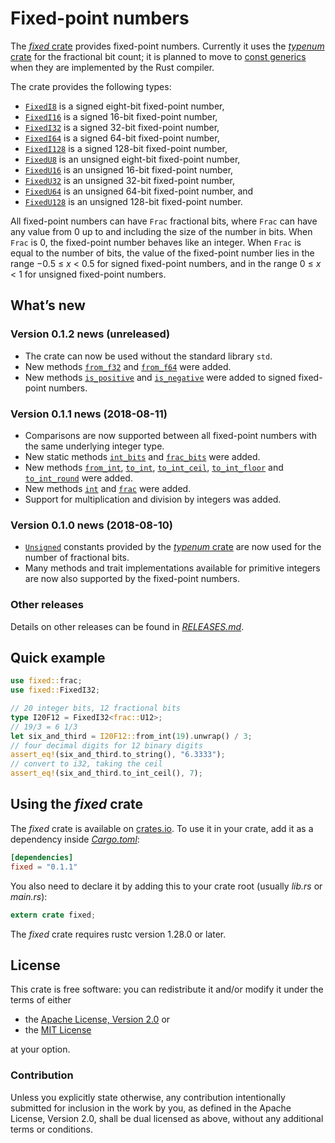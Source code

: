 <!-- Copyright © 2018 Trevor Spiteri -->

<!-- Copying and distribution of this file, with or without
modification, are permitted in any medium without royalty provided the
copyright notice and this notice are preserved. This file is offered
as-is, without any warranty. -->

# Fixed-point numbers

The [*fixed* crate] provides fixed-point numbers. Currently it uses
the [*typenum* crate] for the fractional bit count; it is planned to
move to [const generics] when they are implemented by the Rust
compiler.

The crate provides the following types:

  * [`FixedI8`] is a signed eight-bit fixed-point number,
  * [`FixedI16`] is a signed 16-bit fixed-point number,
  * [`FixedI32`] is a signed 32-bit fixed-point number,
  * [`FixedI64`] is a signed 64-bit fixed-point number,
  * [`FixedI128`] is a signed 128-bit fixed-point number,
  * [`FixedU8`] is an unsigned eight-bit fixed-point number,
  * [`FixedU16`] is an unsigned 16-bit fixed-point number,
  * [`FixedU32`] is an unsigned 32-bit fixed-point number,
  * [`FixedU64`] is an unsigned 64-bit fixed-point number, and
  * [`FixedU128`] is an unsigned 128-bit fixed-point number.

All fixed-point numbers can have `Frac` fractional bits, where `Frac`
can have any value from 0 up to and including the size of the number
in bits. When `Frac` is 0, the fixed-point number behaves like an
integer. When `Frac` is equal to the number of bits, the value of the
fixed-point number lies in the range −0.5 ≤ *x* < 0.5 for signed
fixed-point numbers, and in the range 0 ≤ *x* < 1 for unsigned
fixed-point numbers.

## What’s new

### Version 0.1.2 news (unreleased)

  * The crate can now be used without the standard library `std`.
  * New methods [`from_f32`] and [`from_f64`] were added.
  * New methods [`is_positive`] and [`is_negative`] were added to
    signed fixed-point numbers.

[`from_f32`]: https://docs.rs/fixed/0.1.1/fixed/struct.FixedI32.html#method.from_f32
[`from_f64`]: https://docs.rs/fixed/0.1.1/fixed/struct.FixedI32.html#method.from_f64
[`is_negative`]: https://docs.rs/fixed/0.1.1/fixed/struct.FixedI32.html#method.is_negative
[`is_positive`]: https://docs.rs/fixed/0.1.1/fixed/struct.FixedI32.html#method.is_positive

### Version 0.1.1 news (2018-08-11)

  * Comparisons are now supported between all fixed-point numbers with
    the same underlying integer type.
  * New static methods [`int_bits`] and [`frac_bits`] were added.
  * New methods [`from_int`], [`to_int`], [`to_int_ceil`],
    [`to_int_floor`] and [`to_int_round`] were added.
  * New methods [`int`] and [`frac`] were added.
  * Support for multiplication and division by integers was added.
  
[`frac_bits`]: https://docs.rs/fixed/0.1.1/fixed/struct.FixedI32.html#method.frac_bits
[`frac`]: https://docs.rs/fixed/0.1.1/fixed/struct.FixedI32.html#method.frac
[`from_int`]: https://docs.rs/fixed/0.1.1/fixed/struct.FixedI32.html#method.from_int
[`int_bits`]: https://docs.rs/fixed/0.1.1/fixed/struct.FixedI32.html#method.int_bits
[`to_int_ceil`]: https://docs.rs/fixed/0.1.1/fixed/struct.FixedI32.html#method.to_int_ceil
[`to_int_floor`]: https://docs.rs/fixed/0.1.1/fixed/struct.FixedI32.html#method.to_int_floor
[`to_int_round`]: https://docs.rs/fixed/0.1.1/fixed/struct.FixedI32.html#method.to_int_round
[`to_int`]: https://docs.rs/fixed/0.1.1/fixed/struct.FixedI32.html#method.to_int
[`int`]: https://docs.rs/fixed/0.1.1/fixed/struct.FixedI32.html#method.int

### Version 0.1.0 news (2018-08-10)

  * [`Unsigned`] constants provided by the [*typenum* crate] are now
    used for the number of fractional bits.
  * Many methods and trait implementations available for primitive
    integers are now also supported by the fixed-point numbers.

[`Unsigned`]: https://docs.rs/typenum/^1.3/typenum/marker_traits/trait.Unsigned.html

### Other releases

Details on other releases can be found in [*RELEASES.md*].

[*RELEASES.md*]: https://gitlab.com/tspiteri/fixed/blob/master/RELEASES.md

## Quick example

```rust
use fixed::frac;
use fixed::FixedI32;

// 20 integer bits, 12 fractional bits
type I20F12 = FixedI32<frac::U12>;
// 19/3 = 6 1/3
let six_and_third = I20F12::from_int(19).unwrap() / 3;
// four decimal digits for 12 binary digits
assert_eq!(six_and_third.to_string(), "6.3333");
// convert to i32, taking the ceil
assert_eq!(six_and_third.to_int_ceil(), 7);
```

## Using the *fixed* crate

The *fixed* crate is available on [crates.io][*fixed* crate]. To use
it in your crate, add it as a dependency inside [*Cargo.toml*]:

```toml
[dependencies]
fixed = "0.1.1"
```

You also need to declare it by adding this to your crate root (usually
*lib.rs* or *main.rs*):

```rust
extern crate fixed;
```

The *fixed* crate requires rustc version 1.28.0 or later.

## License

This crate is free software: you can redistribute it and/or modify it
under the terms of either

  * the [Apache License, Version 2.0][LICENSE-APACHE] or
  * the [MIT License][LICENSE-MIT]

at your option.

### Contribution

Unless you explicitly state otherwise, any contribution intentionally
submitted for inclusion in the work by you, as defined in the Apache
License, Version 2.0, shall be dual licensed as above, without any
additional terms or conditions.

[*Cargo.toml*]: https://doc.rust-lang.org/cargo/guide/dependencies.html
[*fixed* crate]: https://crates.io/crates/fixed
[*typenum* crate]: https://crates.io/crates/typenum
[LICENSE-APACHE]: https://www.apache.org/licenses/LICENSE-2.0
[LICENSE-MIT]: https://opensource.org/licenses/MIT
[`FixedI128`]: https://docs.rs/fixed/0.1.1/fixed/struct.FixedI128.html
[`FixedI16`]: https://docs.rs/fixed/0.1.1/fixed/struct.FixedI16.html
[`FixedI32`]: https://docs.rs/fixed/0.1.1/fixed/struct.FixedI32.html
[`FixedI64`]: https://docs.rs/fixed/0.1.1/fixed/struct.FixedI64.html
[`FixedI8`]: https://docs.rs/fixed/0.1.1/fixed/struct.FixedI8.html
[`FixedU128`]: https://docs.rs/fixed/0.1.1/fixed/struct.FixedU128.html
[`FixedU16`]: https://docs.rs/fixed/0.1.1/fixed/struct.FixedU16.html
[`FixedU32`]: https://docs.rs/fixed/0.1.1/fixed/struct.FixedU32.html
[`FixedU64`]: https://docs.rs/fixed/0.1.1/fixed/struct.FixedU64.html
[`FixedU8`]: https://docs.rs/fixed/0.1.1/fixed/struct.FixedU8.html
[channels]: https://doc.rust-lang.org/book/second-edition/appendix-07-nightly-rust.html
[const generics]: https://github.com/rust-lang/rust/issues/44580
